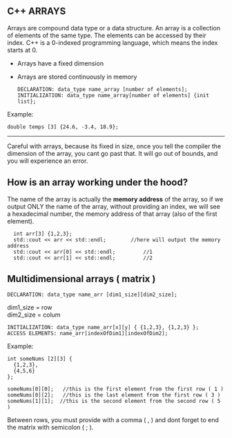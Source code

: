 C++ ARRAYS	
-----
Arrays are compound data type or a data structure. An array is a collection of elements of the same type. The elements can be accessed by their index. C++ is a 0-indexed programming language, which means the index starts at 0.	
* Arrays have a fixed dimension		  
* Arrays are stored continuously in memory
     
      DECLARATION: data_type name_array [number of elements];		   	  
	  INITIALIZATION: data_type name_array[number of elements] {init list};	  
Example: 

    double temps [3] {24.6, -3.4, 18.9};	
---
Careful with arrays, because its fixed in size, once you tell the compiler the dimension of the array, you cant go past that. It will go out of bounds, and you will experience an error. 	    

How is an array working under the hood?	     
---
The name of the array is actually the **memory address** of the array, so if we output ONLY the name of the array, without providing an index, we will see a hexadecimal number, the memory address of that array (also of the first element). 		

```
  int arr[3] {1,2,3};		  
  std::cout << arr << std::endl;	    //here will output the memory address		
  std::cout << arr[0] << std::endl;         //1		
  std::cout << arr[1] << std::endl;         //2		
```

Multidimensional arrays ( matrix )	
--------------------------------	
	DECLARATION: data_type name_arr [dim1_size][dim2_size];	
dim1_size = row		  
dim2_size = colum		  

	INITIALIZATION: data_type name_arr[x][y] { {1,2,3}, {1,2,3} };	  
	ACCESS ELEMENTS: name_arr[indexOfDim1][indexOfDim2];  

Example:

```
int someNums [2][3] {
  {1,2,3},
  {4,5,6}
};

someNums[0][0];   //this is the first element from the first row ( 1 )		
someNums[0][2];   //this is the last element from the first row ( 3 )		
someNums[1][1];  //this is the second element from the second row ( 5 )			
```

Between rows, you must provide with a comma ( , ) and dont forget to end the matrix with semicolon ( ; ).  
